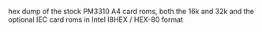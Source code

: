 hex dump of the stock PM3310 A4 card roms, both the 16k and 32k and the optional IEC card roms in Intel I8HEX / HEX-80 format
